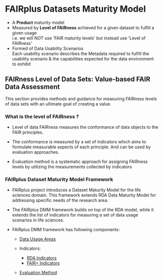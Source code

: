 
# FAIRplus Datasets Maturity Model

- A **Product** maturity model
- Measured by **Level of FAIRness** achieved for a given dataset to fulfill a given usage
<br>i.e. we will NOT use 'FAIR maturity levels' but instead use 'Level of FAIRness'
- Formed of Data Usability Scenarios
<br>Each usability scenario describes the Metadata required to fulfill the usability scenario & the capabilities expected for the data environment to exhibit

## FAIRness Level of Data Sets: Value-based FAIR Data Assessment

This section provides methods and guidance for measuring FAIRness levels of data sets with an ultimate goal of creating a value.

### What is the level of FAIRness ?

-   Level of data FAIRness measures the conformance of data objects to the FAIR principles.

-   The conformance is measured by a set of indicators which aims to formulate measurable aspects of each principle. And can be used by evaluation approaches.

-   Evaluation method is a systematic approach for assigning FAIRness levels by utilizing the measurements collected by indicators


### FAIRplus Dataset Maturity Model Framework


- FAIRplus project introduces a Dataset Maturity Model for the life sciences domain. This framework extends RDA Data Maturity Model for addressing specific needs of the research area.

- The FAIRplus DMM framework builds on top of the RDA model, while it extends the list of indicators for measuring a set of data usage scenarios in life sciences.


- FAIRplus DMM framework has following components:

	-   [Data Usage Areas](Data_Usage_Areas.md)

	-   Indicators:
		 - [RDA Indicators](RDA_Indicators.md)
		 - [FAIR+ Indicators](FAIR+Indicators.md)

	-   [Evaluation Method](evaluation-method.md)
